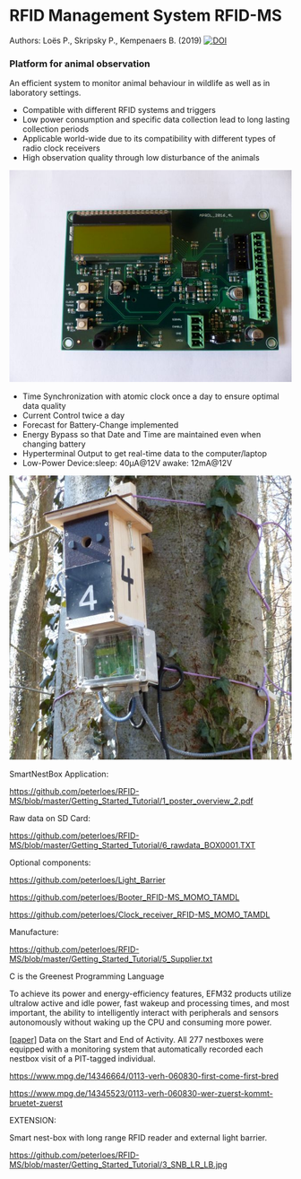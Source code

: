 ﻿# RFID Management System RFID-MS
 
Authors: Loës P., Skripsky P., Kempenaers B. (2019) [![DOI](https://zenodo.org/badge/210345432.svg)](https://zenodo.org/badge/latestdoi/210345432)


### Platform for animal observation 

An efficient system to monitor animal behaviour in wildlife
as well as in laboratory settings.

-	Compatible with different RFID systems and triggers
-	Low power consumption and specific data collection lead to long lasting collection periods
-	Applicable world-wide due to its compatibility with different types of radio clock receivers 
-	High observation quality through low disturbance of the animals

![My image](https://github.com/peterloes/RFID-MS/blob/master/Getting_Started_Tutorial/2_Electronic_board.jpg)

- Time Synchronization with atomic clock once a day to ensure optimal data quality
- Current Control twice a day
- Forecast for Battery-Change implemented
- Energy Bypass so that Date and Time are maintained even when changing battery
- Hyperterminal Output to get real-time data to the computer/laptop
- Low-Power Device:sleep: 40µA@12V awake: 12mA@12V


![My image](https://github.com/peterloes/RFID-MS/blob/master/Getting_Started_Tutorial/1_SNB.JPG)

SmartNestBox Application:

https://github.com/peterloes/RFID-MS/blob/master/Getting_Started_Tutorial/1_poster_overview_2.pdf

Raw data on SD Card:

https://github.com/peterloes/RFID-MS/blob/master/Getting_Started_Tutorial/6_rawdata_BOX0001.TXT

Optional components:

https://github.com/peterloes/Light_Barrier

https://github.com/peterloes/Booter_RFID-MS_MOMO_TAMDL

https://github.com/peterloes/Clock_receiver_RFID-MS_MOMO_TAMDL

Manufacture:

https://github.com/peterloes/RFID-MS/blob/master/Getting_Started_Tutorial/5_Supplier.txt


C is the Greenest Programming Language

To achieve its power and energy-efficiency features, EFM32 products utilize ultralow active and idle power,
fast wakeup and processing times, and most important, the ability to intelligently interact with peripherals
and sensors autonomously without waking up the CPU and consuming more power.

[\[paper\]](https://www.sciencedirect.com/science/article/pii/S0003347223000258?via%3Dihub)
Data on the Start and End of Activity.
All 277 nestboxes were equipped with a monitoring system that
automatically recorded each nestbox visit of a PIT-tagged individual.

https://www.mpg.de/14346664/0113-verh-060830-first-come-first-bred

https://www.mpg.de/14345523/0113-verh-060830-wer-zuerst-kommt-bruetet-zuerst


EXTENSION:

Smart nest-box with long range RFID reader and external light barrier.

https://github.com/peterloes/RFID-MS/blob/master/Getting_Started_Tutorial/3_SNB_LR_LB.jpg
